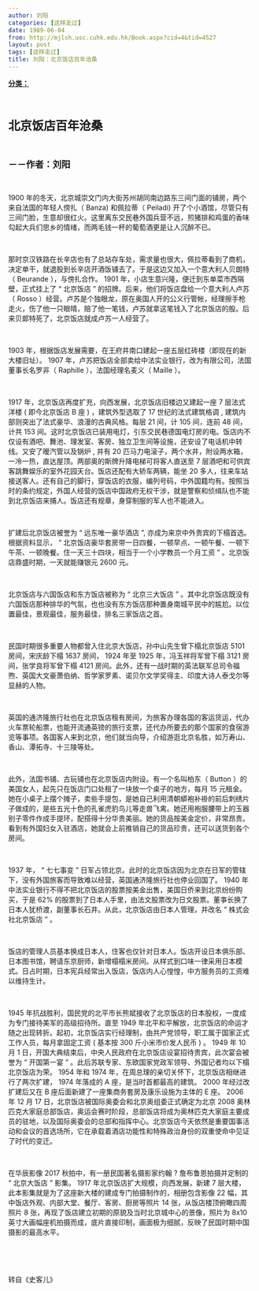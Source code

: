 ```yaml
---
author: 刘阳
categories: [这样走过]
date: 1989-06-04
from: http://mjlsh.usc.cuhk.edu.hk/Book.aspx?cid=4&tid=4527
layout: post
tags: [这样走过]
title: 刘阳：北京饭店百年沧桑
---
```


<div style="margin: 15px 10px 10px 0px;">
 <div>
  <span id="ctl00_ContentPlaceHolder1_chapter1_SubjectLabel" style="font-weight:bold;text-decoration:underline;">
   分类：
  </span>
 </div>
 <p class="p1">
  <b>
   <font size="5">
    <span class="s1">
    </span>
    <br/>
   </font>
  </b>
 </p>
 <p class="p2">
  <span class="s1">
   <b>
    <font size="5">
     北京饭店百年沧桑
    </font>
   </b>
  </span>
 </p>
 <p class="p2">
  <span class="s1">
   <b>
    <font size="4">
     <br/>
    </font>
   </b>
  </span>
 </p>
 <p class="p2">
  <span class="s1">
   <b>
    <font size="4">
     －－作者：刘阳
    </font>
   </b>
  </span>
 </p>
 <p class="p1">
  <span class="s1">
  </span>
  <br/>
 </p>
 <p class="p2">
  <span class="s2">
   1900
  </span>
  <span class="s1">
   年的冬天，北京城崇文门内大街苏州胡同南边路东三间门面的铺房，两个来自法国的年轻人傍扎（
  </span>
  <span class="s2">
   Banza)
  </span>
  <span class="s1">
   和佩拉蒂（
  </span>
  <span class="s2">
   Peiladi)
  </span>
  <span class="s1">
   开了个小酒馆，尽管只有三间门脸，生意却很红火。这里离东交民巷外国兵营不远，煎猪排和鸡蛋的香味勾起大兵们思乡的情绪，而两毛钱一杯的葡萄酒更是让人沉醉不已。
  </span>
 </p>
 <p class="p1">
  <span class="s1">
  </span>
  <br/>
 </p>
 <p class="p2">
  <span class="s1">
   那时京汉铁路在长辛店也有了总站存车处，需求量也很大，佩拉蒂看到了商机，决定单干，就退股到长辛店开酒饭铺去了。于是这边又加入一个意大利人贝朗特（
  </span>
  <span class="s2">
   Beurande
  </span>
  <span class="s1">
   ），与傍扎合怍。
  </span>
  <span class="s2">
   1901
  </span>
  <span class="s1">
   年，小店生意兴隆，便迁到东单菜市西隔壁，正式挂上了
  </span>
  <span class="s2">
   “
  </span>
  <span class="s1">
   北京饭店
  </span>
  <span class="s2">
   ”
  </span>
  <span class="s1">
   的招牌。后来，他们将饭店盘给一个意大利人卢苏（
  </span>
  <span class="s2">
   Rosso
  </span>
  <span class="s1">
   ）经营。卢苏是个独眼龙，原在奥国人开的公义行管帐，经理擦手枪走火，伤了他一只眼晴，赔了他一笔钱，卢苏就拿这笔钱入了北京饭店的股。后来贝郞特死了，北京饭店就成卢苏一人经营了。
  </span>
 </p>
 <p class="p1">
  <span class="s1">
  </span>
  <br/>
 </p>
 <p class="p2">
  <span class="s2">
   1903
  </span>
  <span class="s1">
   年，根据饭店发展需要，在王府井南口建起一座五层红砖楼（即现在的新大楼旧址）。
  </span>
  <span class="s2">
   1907
  </span>
  <span class="s1">
   年，卢苏把饭店全部卖给中法实业银行，改为有限公司，法国董事长名罗非（
  </span>
  <span class="s2">
   Raphille
  </span>
  <span class="s1">
   ），法国经理名麦义（
  </span>
  <span class="s2">
   Maille
  </span>
  <span class="s1">
   ）。
  </span>
 </p>
 <p class="p1">
  <span class="s1">
  </span>
  <br/>
 </p>
 <p class="p2">
  <span class="s2">
   1917
  </span>
  <span class="s1">
   年，北京饭店再度扩充，向西发展，北京饭店旧楼边又建起一座
  </span>
  <span class="s2">
   7
  </span>
  <span class="s1">
   层法式洋楼
  </span>
  <span class="s2">
   (
  </span>
  <span class="s1">
   即今北京饭店
  </span>
  <span class="s2">
   B
  </span>
  <span class="s1">
   座
  </span>
  <span class="s2">
   )
  </span>
  <span class="s1">
   ，建筑外型选取了
  </span>
  <span class="s2">
   17
  </span>
  <span class="s1">
   世纪的法式建筑格调
  </span>
  <span class="s2">
   ,
  </span>
  <span class="s1">
   建筑内部则突出了法式豪华、浪漫的古典风格。每层
  </span>
  <span class="s2">
   21
  </span>
  <span class="s1">
   间，计
  </span>
  <span class="s2">
   105
  </span>
  <span class="s1">
   间，连前
  </span>
  <span class="s2">
   48
  </span>
  <span class="s1">
   间，计共
  </span>
  <span class="s2">
   153
  </span>
  <span class="s1">
   间。这时北京饭店已装用电灯，引东交民巷德国电灯房的电。饭店内不仅设有酒吧、舞池、理发室、客房、独立卫生间等设施，还安设了电话机中转线。又安了暧汽管以及锅炉
  </span>
  <span class="s2">
   ,
  </span>
  <span class="s1">
   并有
  </span>
  <span class="s2">
   20
  </span>
  <span class="s1">
   匹马力电滚子，两个水井，附设两水箱，一冷一热，直达屋顶。两部奥的斯牌升降电梯可将客人直送至
  </span>
  <span class="s2">
   7
  </span>
  <span class="s1">
   层酒吧和可供宾客跳舞娱乐的室外花园天台。饭店还配有大轿车两辆，能坐
  </span>
  <span class="s2">
   20
  </span>
  <span class="s1">
   多人，往来车站接送客人。还有自己的脚行，穿饭店的衣服，编列号码，中外国籍均有。按照当时的条约规定，外国人经营的饭店中国政府无权干涉，就是警察和侦缉队也不能到北京饭店来捕人。饭店还有规章，身穿制服的军人也不能进入。
  </span>
 </p>
 <p class="p1">
  <span class="s1">
  </span>
  <br/>
 </p>
 <p class="p2">
  <span class="s1">
   扩建后北京饭店被誉为
  </span>
  <span class="s2">
   “
  </span>
  <span class="s1">
   远东唯一豪华酒店
  </span>
  <span class="s2">
   ”,
  </span>
  <span class="s1">
   亦成为来京中外贵宾的下榻首选。根据资料显示，
  </span>
  <span class="s2">
   “
  </span>
  <span class="s1">
   北京饭店豪华套房带一日四餐，一顿早点、一顿午餐、一顿下午茶、一顿晚餐。住一天三十四块，相当于一个小学教员一个月工资
  </span>
  <span class="s2">
   ”
  </span>
  <span class="s1">
   。北京饭店鼎盛时期，一天就能赚银元
  </span>
  <span class="s2">
   2600
  </span>
  <span class="s1">
   元。
  </span>
 </p>
 <p class="p1">
  <span class="s1">
  </span>
  <br/>
 </p>
 <p class="p2">
  <span class="s1">
   北京饭店与六国饭店和东方饭店被称为
  </span>
  <span class="s2">
   “
  </span>
  <span class="s1">
   北京三大饭店
  </span>
  <span class="s2">
   ”
  </span>
  <span class="s1">
   。其中北京饭店既没有六国饭店那种排华的气氛，也也没有东方饭店那种置身南城平民中的尴尬。以位置最佳，景观最佳，服务最佳，排名三家饭店之首。
  </span>
 </p>
 <p class="p1">
  <span class="s1">
  </span>
  <br/>
 </p>
 <p class="p2">
  <span class="s1">
   民国时期很多重要人物都曾入住北京大饭店，孙中山先生曾下榻北京饭店
  </span>
  <span class="s2">
   5101
  </span>
  <span class="s1">
   房间，宋庆龄下榻
  </span>
  <span class="s2">
   1637
  </span>
  <span class="s1">
   房间，
  </span>
  <span class="s2">
   1924
  </span>
  <span class="s1">
   年至
  </span>
  <span class="s2">
   1925
  </span>
  <span class="s1">
   年，冯玉祥将军曾下榻
  </span>
  <span class="s2">
   3121
  </span>
  <span class="s1">
   房间，张学良将军曾下榻
  </span>
  <span class="s2">
   4121
  </span>
  <span class="s1">
   房间。此外，还有一战时期的英法联军总司令福煦、英国大文豪萧伯纳、哲学家罗素、诺贝尔文学奖得主、印度大诗人泰戈尔等显赫的人物。
  </span>
 </p>
 <p class="p1">
  <span class="s1">
  </span>
  <br/>
 </p>
 <p class="p2">
  <span class="s1">
   英国的通济隆旅行社也在北京饭店租有房间，为旅客办理各国的客运货运，代办火车票轮船票，也能开流通英镑的旅行支票，还代办所要去的那个国家的食宿游览等事项。各国客人来到北京，他们就当向导，介绍游逛北京名胜，如万寿山、香山、潭拓寺、十三陵等处。
  </span>
 </p>
 <p class="p1">
  <span class="s1">
  </span>
  <br/>
 </p>
 <p class="p2">
  <span class="s1">
   此外，法国书铺、古玩铺也在北京饭店内附设。有一个名叫柏东（
  </span>
  <span class="s2">
   Button
  </span>
  <span class="s1">
   ）的美国女人，起先只在饭店门口处租了一块放一个桌子的地方，每月
  </span>
  <span class="s2">
   15
  </span>
  <span class="s1">
   元租金。她在小桌子上摆个摊子，卖些手提包，是她自己利用清朝蟒袍补褂的前后刺绣片子做成的，是些五光十色的孔雀虎豹鸟儿等走兽飞禽。她还用袍服腰带上的玉器别子零件作成手提环，配搭得十分华贵美丽。她的货品按美金定价，非常昂贵。看到有外国妇女入驻酒店，她就会上前推销自己的货品珍贵，还可以送货到各个房间。
  </span>
 </p>
 <p class="p1">
  <span class="s1">
  </span>
  <br/>
 </p>
 <p class="p2">
  <span class="s2">
   1937
  </span>
  <span class="s1">
   年，
  </span>
  <span class="s2">
   “
  </span>
  <span class="s1">
   七七事变
  </span>
  <span class="s2">
   ”
  </span>
  <span class="s1">
   日军占领北京。此时的北京饭店因为北京在日军的管辖下，没有外国旅客而导致难以经营，英国通济隆旅行社也停业回国了。
  </span>
  <span class="s2">
   1940
  </span>
  <span class="s1">
   年中法实业银行不得不把北京饭店的股票按美金出售，美国日侨来到北京纷纷购买，于是
  </span>
  <span class="s2">
   62%
  </span>
  <span class="s1">
   的股票到了日本人手里，由法文股票改为日文股票。董亊长换了日本人犹桥渡，副董事长石井。从此，北京饭店由日本人管理，并改名
  </span>
  <span class="s2">
   “
  </span>
  <span class="s1">
   株式会社北京饭店
  </span>
  <span class="s2">
   ”
  </span>
  <span class="s1">
   。
  </span>
 </p>
 <p class="p1">
  <span class="s1">
  </span>
  <br/>
 </p>
 <p class="p2">
  <span class="s1">
   饭店的管理人员基本换成日本人，住客也仅针对日本人。饭店开设日本俱乐部、日本图书馆，聘请东京厨师，新增榻榻米房间。从样式到口味一律采用日本模式。日占时期，日本宪兵经常出入饭店，饭店内人心惶惶，中方服务员的工资难以维持生计。
  </span>
 </p>
 <p class="p1">
  <span class="s1">
  </span>
  <br/>
 </p>
 <p class="p2">
  <span class="s2">
   1945
  </span>
  <span class="s1">
   年抗战胜利，国民党的北平市长熊斌接收了北京饭店的日本股权，一度成为专门接待美军的高级招待所。直至
  </span>
  <span class="s2">
   1949
  </span>
  <span class="s1">
   年北平和平解放，北京饭店的命运才随之出现转折。起初，北京饭店实行经理制，由共产党领导，职工属于国家正式工作人员，每月拿固定工资
  </span>
  <span class="s2">
   (
  </span>
  <span class="s1">
   基本按
  </span>
  <span class="s2">
   300
  </span>
  <span class="s1">
   斤小米市价发人民币
  </span>
  <span class="s2">
   )
  </span>
  <span class="s1">
   。
  </span>
  <span class="s2">
   1949
  </span>
  <span class="s1">
   年
  </span>
  <span class="s2">
   10
  </span>
  <span class="s1">
   月
  </span>
  <span class="s2">
   1
  </span>
  <span class="s1">
   日，开国大典结束后，中央人民政府在北京饭店设宴招待贵宾，此次宴会被誉为
  </span>
  <span class="s2">
   “
  </span>
  <span class="s1">
   开国第一宴
  </span>
  <span class="s2">
   ”
  </span>
  <span class="s1">
   。此后苏联专家、东欧国家党政军领导、外国记者均以下榻北京饭店为荣。
  </span>
  <span class="s2">
   1954
  </span>
  <span class="s1">
   年和
  </span>
  <span class="s2">
   1974
  </span>
  <span class="s1">
   年，在周总理的亲切关怀下，北京饭店相继进行了两次扩建，
  </span>
  <span class="s2">
   1974
  </span>
  <span class="s1">
   年落成的
  </span>
  <span class="s2">
   A
  </span>
  <span class="s1">
   座，是当时首都最高的建筑。
  </span>
  <span class="s2">
   2000
  </span>
  <span class="s1">
   年经过改扩建后又在
  </span>
  <span class="s2">
   B
  </span>
  <span class="s1">
   座后面新建了一座集商务套房及康乐设施为主体的
  </span>
  <span class="s2">
   E
  </span>
  <span class="s1">
   座。
  </span>
  <span class="s2">
   2006
  </span>
  <span class="s1">
   年
  </span>
  <span class="s2">
   12
  </span>
  <span class="s1">
   月
  </span>
  <span class="s2">
   17
  </span>
  <span class="s1">
   日，北京饭店被国际奥委会和北京奥组委正式确定为北京
  </span>
  <span class="s2">
   2008
  </span>
  <span class="s1">
   奥林匹克大家庭总部饭店，奥运会赛时阶段，总部饭店将成为奥林匹克大家庭主要成员的驻地，以及国际奥委会的总部和指挥中心。北京饭店今天依然是重要国事活动和会议的首选场所，它在承载着酒店功能性和特殊政治身份的双重使命中见证了时代的变迁。
  </span>
 </p>
 <p class="p1">
  <span class="s1">
  </span>
  <br/>
 </p>
 <p class="p2">
  <span class="s1">
   在华辰影像
  </span>
  <span class="s2">
   2017
  </span>
  <span class="s1">
   秋拍中，有一册民国著名摄影家约翰
  </span>
  <span class="s2">
   ?
  </span>
  <span class="s1">
   詹布鲁恩拍摄并定制的
  </span>
  <span class="s2">
   “
  </span>
  <span class="s1">
   北京大饭店
  </span>
  <span class="s2">
   ”
  </span>
  <span class="s1">
   影集。
  </span>
  <span class="s2">
   1917
  </span>
  <span class="s1">
   年北京饭店扩大规模，向西发展，新建
  </span>
  <span class="s2">
   7
  </span>
  <span class="s1">
   层大楼，此本影集就是为了这座新大楼的建成专门拍摄制作的，相册包含影像
  </span>
  <span class="s2">
   22
  </span>
  <span class="s1">
   幅，其中饭店外观、内部大堂、餐厅、客房、厨房等照片
  </span>
  <span class="s2">
   14
  </span>
  <span class="s1">
   张，从饭店楼顶俯瞰四周照片
  </span>
  <span class="s2">
   8
  </span>
  <span class="s1">
   张，再现了饭店建立初期的原貌及当时北京城中心的景像，照片为
  </span>
  <span class="s2">
   8x10
  </span>
  <span class="s1">
   英寸大画幅座机拍摄而成，底片直接印制，画面极为细腻，反映了民国时期中国摄影的最高水平。
  </span>
 </p>
 <p class="p1">
  <span class="s1">
  </span>
  <br/>
 </p>
 <p class="p1">
  <span class="s1">
  </span>
  <br/>
 </p>
 <p class="p2">
  <span class="s1">
   转自《史客儿》
  </span>
 </p>
</div>

